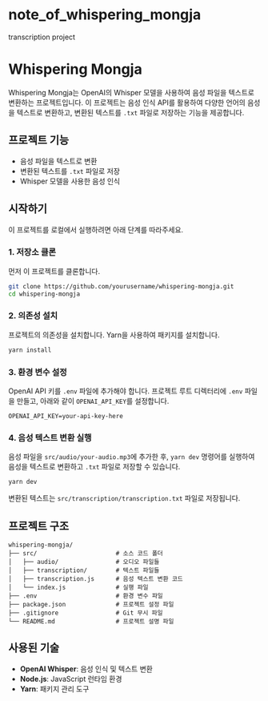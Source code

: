 # note_of_whispering_mongja
transcription project

# Whispering Mongja

Whispering Mongja는 OpenAI의 Whisper 모델을 사용하여 음성 파일을 텍스트로 변환하는 프로젝트입니다. 이 프로젝트는 음성 인식 API를 활용하여 다양한 언어의 음성을 텍스트로 변환하고, 변환된 텍스트를 `.txt` 파일로 저장하는 기능을 제공합니다.

## 프로젝트 기능

- 음성 파일을 텍스트로 변환
- 변환된 텍스트를 `.txt` 파일로 저장
- Whisper 모델을 사용한 음성 인식

## 시작하기

이 프로젝트를 로컬에서 실행하려면 아래 단계를 따라주세요.

### 1. 저장소 클론

먼저 이 프로젝트를 클론합니다.

```bash
git clone https://github.com/yourusername/whispering-mongja.git
cd whispering-mongja
```

### 2. 의존성 설치

프로젝트의 의존성을 설치합니다. Yarn을 사용하여 패키지를 설치합니다.

```bash
yarn install
```

### 3. 환경 변수 설정

OpenAI API 키를 `.env` 파일에 추가해야 합니다. 프로젝트 루트 디렉터리에 `.env` 파일을 만들고, 아래와 같이 `OPENAI_API_KEY`를 설정합니다.

```env
OPENAI_API_KEY=your-api-key-here
```

### 4. 음성 텍스트 변환 실행

음성 파일을 `src/audio/your-audio.mp3`에 추가한 후, `yarn dev` 명령어를 실행하여 음성을 텍스트로 변환하고 `.txt` 파일로 저장할 수 있습니다.

```bash
yarn dev
```

변환된 텍스트는 `src/transcription/transcription.txt` 파일로 저장됩니다.

## 프로젝트 구조

```
whispering-mongja/
├── src/                      # 소스 코드 폴더
│   ├── audio/                # 오디오 파일들
│   ├── transcription/        # 텍스트 파일들
│   ├── transcription.js      # 음성 텍스트 변환 코드
│   └── index.js              # 실행 파일
├── .env                      # 환경 변수 파일
├── package.json              # 프로젝트 설정 파일
├── .gitignore                # Git 무시 파일
└── README.md                 # 프로젝트 설명 파일
```

## 사용된 기술

- **OpenAI Whisper**: 음성 인식 및 텍스트 변환
- **Node.js**: JavaScript 런타임 환경
- **Yarn**: 패키지 관리 도구